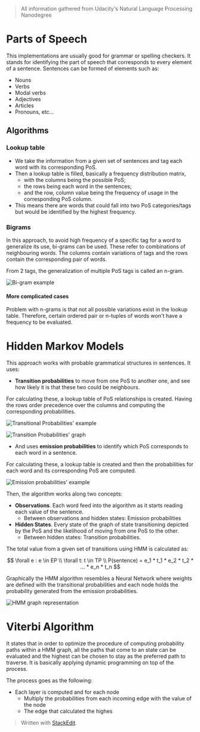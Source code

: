 > All information gathered from Udacity's Natural Language Processing Nanodegree

# Parts of Speech

This implementations are usually good for grammar or spelling checkers. It stands for identifying the part of speech that corresponds to every element of a sentence. 
Sentences can be formed of elements such as: 
- Nouns
- Verbs
- Modal verbs
- Adjectives
- Articles
- Pronouns, etc...

## Algorithms

### Lookup table

- We take the information from a given set of sentences and tag each word with its corresponding PoS. 
- Then a lookup table is filled, basically a frequency distribution matrix,
	-  with the columns being the possible PoS;
	-  the rows being each word in the sentences; 
	- and the row, column value being the frequency of usage in the corresponding PoS column. 
- This means there are words that could fall into two PoS categories/tags but would be identified by the highest frequency.

### Bigrams

In this approach, to avoid high frequency of a specific tag for a word to generalize its use, bi-grams can be used. These refer to combinations of neighbouring words.
The columns contain variations of tags and the rows contain the corresponding pair of words.

From 2 tags, the generalization of multiple PoS tags is called an n-gram.

![Bi-gram example](https://raw.githubusercontent.com/euphonie/study-notes/master/Computer%20Science/Theory/Natural%20Language%20Processing/bigrams.png)

#### More complicated cases

Problem with n-grams is that not all possible variations exist in the lookup table. Therefore, certain ordered pair or n-tuples of words won't have a frequency to be evaluated.

# Hidden Markov Models

This approach works with probable grammatical structures in sentences. It uses:
-  **Transition probabilities** to move from one PoS to another one, and see how likely it is that these two could be neighbours. 

For calculating these, a lookup table of PoS relationships is created. Having the rows order precedence over the columns and computing the corresponding probabilities.

![Transitional Probabilities' example](https://raw.githubusercontent.com/euphonie/study-notes/master/Computer%20Science/Theory/Natural%20Language%20Processing/transitionalprobs.png)

![Transition Probabilities' graph](https://raw.githubusercontent.com/euphonie/study-notes/master/Computer%20Science/Theory/Natural%20Language%20Processing/transitionalgraph.png)

- And uses **emission probabilities** to identify which PoS corresponds to each word in a sentence. 

For calculating these, a lookup table is created and then the probabilities for each word and its corresponding PoS are computed. 

![Emission probabilities' example](https://raw.githubusercontent.com/euphonie/study-notes/master/Computer%20Science/Theory/Natural%20Language%20Processing/emissionprobs.png)

Then, the algorithm works along two concepts: 

- **Observations**. Each word feed into the algorithm as it starts reading each value of the sentence.
	- Between observations and hidden states: Emission probabilities
- **Hidden States**. Every state of the graph of state transitioning depicted by the PoS and the likelihood of moving from one PoS to the other.
	- Between hidden states: Transition probabilities.

The total value from a given set of transitions using HMM is calculated as: 

$$
\forall e : e \in EP \\
\forall t: t \in TP \\
P(sentence) = e_1 * t_1 * e_2 * t_2 * ... * e_n * t_n
$$

Graphically the HMM algorithm resembles a Neural Network where weights are defined with the transitional probabilities and each node holds the probability generated from the emission probabilities.

![HMM graph representation](https://raw.githubusercontent.com/euphonie/study-notes/master/Computer%20Science/Theory/Natural%20Language%20Processing/hmmgraph.png)

# Viterbi Algorithm

It states that in order to optimize the procedure of computing probability paths within a HMM graph, all the paths that come to an state can be evaluated and the highest can be chosen to stay as the preferred path to traverse.
It is basically applying dynamic programming on top of the process.

The process goes as the following: 
- Each layer is computed and for each node
	- Multiply the probabilities from each incoming edge with the value of the node
	- The edge that calculated the highes

> Written with [StackEdit](https://stackedit.io/).
<!--stackedit_data:
eyJoaXN0b3J5IjpbNjkwMTU3NDUwLC0xNDQyMzQwOTczLDE2NT
AxOTA5MSwyMzI1NDA2NDYsLTEwNjYwMzc5NjAsLTcwNTY3NzM0
OSw2ODM5NjYzNjRdfQ==
-->